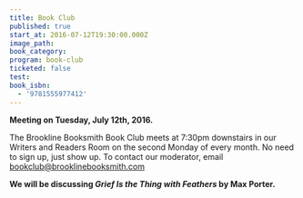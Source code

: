 ```yaml
---
title: Book Club
published: true
start_at: 2016-07-12T19:30:00.000Z
image_path:
book_category:
program: book-club
ticketed: false
test:
book_isbn:
  - '9781555977412'
---
```



**Meeting on Tuesday, July 12th, 2016.**

The Brookline Booksmith Book Club meets at 7:30pm downstairs in our Writers and Readers Room on the second Monday of every month. No need to sign up, just show up. To contact our moderator, email bookclub@brooklinebooksmith.com

**We will be discussing&nbsp;*Grief Is the Thing with Feathers*&nbsp;by Max Porter.**